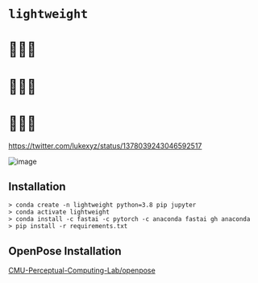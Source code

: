 # `lightweight`

# 💪😬💪
# 💪😙💪
# 💪🤪💪 

https://twitter.com/lukexyz/status/1378039243046592517

![image](https://user-images.githubusercontent.com/13252029/114288591-56985700-9a69-11eb-8509-988707672256.png)


## Installation

```
> conda create -n lightweight python=3.8 pip jupyter
> conda activate lightweight
> conda install -c fastai -c pytorch -c anaconda fastai gh anaconda
> pip install -r requirements.txt
```

## OpenPose Installation

[CMU-Perceptual-Computing-Lab/openpose](https://github.com/CMU-Perceptual-Computing-Lab/openpose/blob/master/doc/installation/0_index.md#operating-systems-requirements-and-dependencies)

